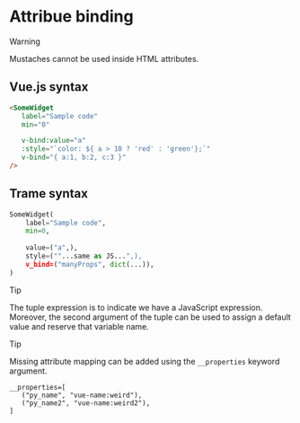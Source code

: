 # Attribue binding


> [!WARNING]
> Mustaches cannot be used inside HTML attributes.

## Vue.js syntax

```html
<SomeWidget
   label="Sample code"
   min="0"

   v-bind:value="a"
   :style="`color: ${ a > 10 ? 'red' : 'green'};`"
   v-bind="{ a:1, b:2, c:3 }"
/>
```

## Trame syntax

```python
SomeWidget(
    label="Sample code",
    min=0,
 
    value=("a",),
    style=(""...same as JS...",),
    v_bind=("manyProps", dict(...)),
)
```

> [!TIP]
> The tuple expression is to indicate we have a JavaScript expression. Moreover, the second argument of the tuple can be used to assign a default value and reserve that variable name.

> [!TIP]
> Missing attribute mapping can be added using the `__properties` keyword argument.
> ```
> __properties=[
>    ("py_name", "vue-name:weird"),
>    ("py_name2", "vue-name:weird2"),
> ]
> ```

